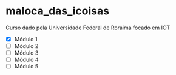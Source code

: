 # maloca_das_icoisas
 Curso dado pela Universidade Federal de Roraima focado em IOT
- [x] Módulo 1
- [ ] Módulo 2
- [ ] Módulo 3
- [ ] Módulo 4
- [ ] Módulo 5